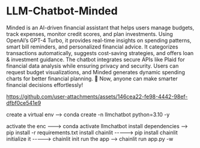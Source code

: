 # LLM-Chatbot-Minded

Minded is an AI-driven financial assistant that helps users manage budgets, track expenses, monitor credit scores, and plan investments. Using OpenAI’s GPT-4 Turbo, it provides real-time insights on spending patterns, smart bill reminders, and personalized financial advice. It categorizes transactions automatically, suggests cost-saving strategies, and offers loan & investment guidance. The chatbot integrates secure APIs like Plaid for financial data analysis while ensuring privacy and security. Users can request budget visualizations, and Minded generates dynamic spending charts for better financial planning. 🚀 Now, anyone can make smarter financial decisions effortlessly!


https://github.com/user-attachments/assets/146cea22-fe98-4442-98ef-dfbf0ce541e9

create a virtual env --> conda create -n llmchatbot python=3.10 -y




activate the enc ---> conda activate llmchatbot
install dependencies --> pip install -r requirements.txt
install chainlit -----> pip install chainlit
initialize it -----> chainlit init
run the app --> chainlit run app.py -w
